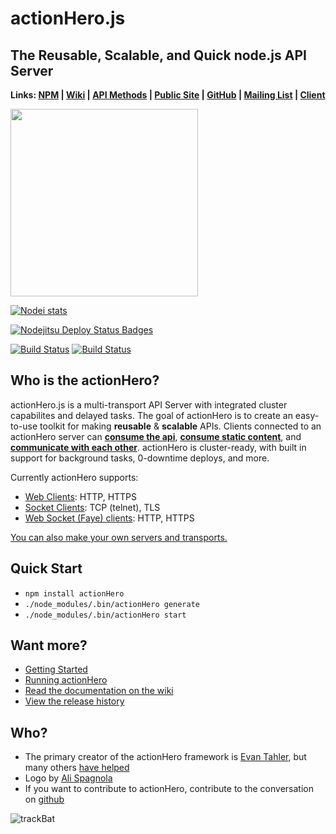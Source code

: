# actionHero.js 
## The Reusable, Scalable, and Quick node.js API Server

**Links: [NPM](https://npmjs.org/package/actionHero) | [Wiki](https://github.com/evantahler/actionHero/wiki) | [API Methods](https://github.com/evantahler/actionHero/wiki/API-Methods) | [Public Site](http://www.actionherojs.com) | [GitHub](https://github.com/evantahler/actionHero) | [Mailing List](https://groups.google.com/forum/?fromgroups=#!forum/actionhero-js) | [Client](https://github.com/evantahler/actionhero_client)**

<img src="https://raw.github.com/evantahler/actionHero/master/public/logo/actionHero.png" height="300"/>

[![Nodei stats](https://nodei.co/npm/actionHero.png?downloads=true)](https://npmjs.org/package/actionhero_client)

[![Nodejitsu Deploy Status Badges](https://webhooks.nodejitsu.com/evantahler/actionHero.png)](http://demo.actionherojs.com)

[![Build Status](https://secure.travis-ci.org/evantahler/actionHero.png?branch=master)](http://travis-ci.org/evantahler/actionHero) [![Build Status](https://api.tddium.com/evantahler-personal/actionHero/badges/28324.png?badge_token=74af5fe1b52f1498e761e47311755b8906ab276a)](https://api.tddium.com/evantahler-personal/actionHero/suites/28324)

## Who is the actionHero?
actionHero.js is a multi-transport API Server with integrated cluster capabilites and delayed tasks. The goal of actionHero is to create an easy-to-use toolkit for making **reusable** & **scalable** APIs.  Clients connected to an actionHero server can [**consume the api**](https://github.com/evantahler/actionHero/wiki/Actions), [**consume static content**](https://github.com/evantahler/actionHero/wiki/File-Server), and [**communicate with each other**](https://github.com/evantahler/actionHero/wiki/Chat).  actionHero is cluster-ready, with built in support for background tasks, 0-downtime deploys, and more.

Currently actionHero supports:

- [Web Clients](https://github.com/evantahler/actionHero/wiki/web): HTTP, HTTPS
- [Socket Clients](https://github.com/evantahler/actionHero/wiki/socket): TCP (telnet), TLS
- [Web Socket (Faye) clients](https://github.com/evantahler/actionHero/wiki/websocket): HTTP, HTTPS

[You can also make your own servers and transports.](https://github.com/evantahler/actionHero/wiki/Servers)

## Quick Start

- `npm install actionHero`
- `./node_modules/.bin/actionHero generate`
- `./node_modules/.bin/actionHero start`

## Want more?

- [Getting Started](https://github.com/evantahler/actionHero/wiki/Getting-Started)
- [Running actionHero](https://github.com/evantahler/actionHero/wiki/Running-ActionHero)
- [Read the documentation on the wiki](https://github.com/evantahler/actionHero/wiki)
- [View the release history](https://github.com/evantahler/actionHero/releases/)

## Who?
* The primary creator of the actionHero framework is [Evan Tahler](http://evantahler.com), but many others [have helped](https://github.com/evantahler/actionHero/graphs/contributors)
* Logo by [Ali Spagnola](http://alispagnola.com/)
* If you want to contribute to actionHero, contribute to the conversation on [github](https://github.com/evantahler/actionHero)

![trackBat](http://trackbat.com/api/track?tid=UA-29132597-1&dh=actionherojs.com&dp=/readme&dt=readme)

###
